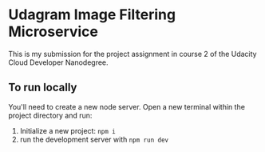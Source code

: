 # Udagram Image Filtering Microservice

This is my submission for the project assignment in course 2 of the Udacity
Cloud Developer Nanodegree.

## To run locally

You'll need to create a new node server. Open a new terminal within the project directory and run:

1. Initialize a new project: `npm i`
2. run the development server with `npm run dev`

